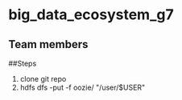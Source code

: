 # big_data_ecosystem_g7

## Team members




##Steps

1. clone git repo
2. hdfs dfs -put -f oozie/ "/user/$USER"